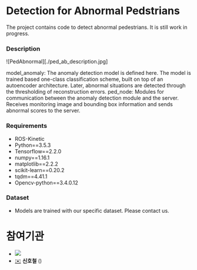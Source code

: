 # Detection for Abnormal Pedstrians 
The project contains code to detect abnormal pedestrians.  It is still work in progress.

### Description
![PedAbnormal][./ped_ab_description.jpg]

model_anomaly: The anomaly detection model is defined here. The model is trained based one-class classification scheme, built on top of an autoencoder architecture. Later, abnormal situations are detected through the thresholding of reconstruction errors.
ped_node: Modules for communication between the anomaly detection module and the server. Receives monitoring image and bounding box information and sends abnormal scores to the server.

### Requirements
- ROS-Kinetic
- Python==3.5.3
- Tensorflow==2.2.0
- numpy==1.16.1
- matplotlib==2.2.2
- scikit-learn==0.20.2
- tqdm==4.41.1
- Opencv-python==3.4.0.12

### Dataset
- Models are trained with our specific dataset. Please contact us.

# 참여기관
* ![](https://www.etri.re.kr/images/kor/sub5/signature08.png)
* [✉️](mailto:creatrix@etri.re.kr) __신호철__ ()
